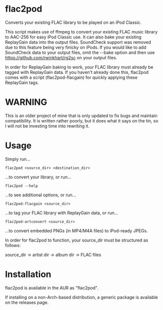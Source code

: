 # flac2pod

Converts your existing FLAC library to be played on an iPod Classic.

This script makes use of ffmpeg to convert your existing FLAC music library to AAC-256 for easy iPod Classic use. It can also bake your existing ReplayGain data into the output files. SoundCheck support was removed due to this feature being very finicky on iPods. If you would like to add SoundCheck data to your output files, omit the --bake option and then use https://github.com/rwinkhart/rg2sc on your output files.

In order for ReplayGain baking to work, your FLAC library must already be tagged with ReplayGain data. If you haven't already done this, flac2pod comes with a script (flac2pod-flacgain) for quickly applying these ReplayGain tags.

# WARNING

This is an older project of mine that is only updated to fix bugs and maintain compatibility. It is written rather poorly, but it does what it says on the tin, so I will not be investing time into rewriting it.

# Usage

Simply run...

```
flac2pod <source_dir> <destination_dir>
```

...to convert your library, or run...

```
flac2pod --help
```

...to see additional options, or run...

```
flac2pod-flacgain <source_dir>
```

...to tag your FLAC library with ReplayGain data, or run...

```
flac2pod-artconvert <source_dir>
```

...to convert embedded PNGs (in MP4/M4A files) to iPod-ready JPEGs.

In order for flac2pod to function, your source_dir must be structured as follows:

source_dir -> artist dir -> album dir -> FLAC files

# Installation

flac2pod is available in the AUR as "flac2pod".

If installing on a non-Arch-based distribution, a generic package is available on the releases page.
